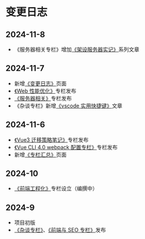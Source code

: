 # 变更日志

## 2024-11-8

- 《服务器相关专栏》增加[《架设服务器实记》](./server/架设服务器实记：第1篇——献给初次接触项目部署、云服务器的朋友们)系列文章

## 2024-11-7

- 新增[《变更日志》](./logs.md)页面
- [《Web 性能优化》](./web-optimization)专栏发布
- [《服务器相关》](./server)专栏发布
- 《杂谈专栏》新增[《vscode 实用快捷键》](./tittle-tattle/vscode实用快捷键)文章

## 2024-11-6

- [《Vue3 迁移策略笔记》](./vue2-to-vue3)专栏发布
- [《Vue CLI 4.0 webpack 配置专栏》](./webpack-vue-cli4)专栏发布
- 新增[《专栏汇总》](./special-column.md)页面

## 2024-10

- [《前端工程化》](./front-end-engineering)专栏设立（编撰中）

## 2024-9

- 项目初版
- [《杂谈专栏》](./tittle-tattle)、[《前端与 SEO 专栏》](./seo)发布
